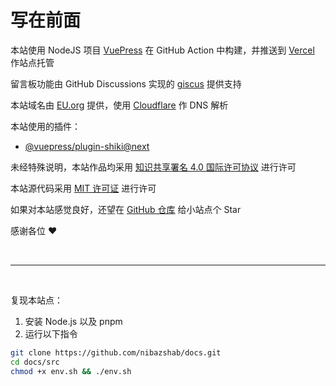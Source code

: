 # 写在前面

本站使用 NodeJS 项目 [VuePress](https://v2.vuepress.vuejs.org) 在 GitHub Action 中构建，并推送到 [Vercel](https://vercel.com) 作站点托管

留言板功能由 GitHub Discussions 实现的 [giscus](https://giscus.app) 提供支持

本站域名由 [EU.org](https://nic.eu.org) 提供，使用 [Cloudflare](https://www.cloudflare.com) 作 DNS 解析

本站使用的插件：

- [@vuepress/plugin-shiki@next](https://ecosystem.vuejs.press/zh/plugins/markdown/shiki.html)

未经特殊说明，本站作品均采用 [知识共享署名 4.0 国际许可协议](https://creativecommons.org/licenses/by/4.0) 进行许可

本站源代码采用 [MIT 许可证](https://github.com/nibazshab/docs/blob/main/LICENSE) 进行许可

如果对本站感觉良好，还望在 [GitHub 仓库](https://github.com/nibazshab/docs) 给小站点个 Star

感谢各位 :heart:

<br>

---

<br>

复现本站点：

1. 安装 Node.js 以及 pnpm
2. 运行以下指令

```sh
git clone https://github.com/nibazshab/docs.git
cd docs/src
chmod +x env.sh && ./env.sh
```
